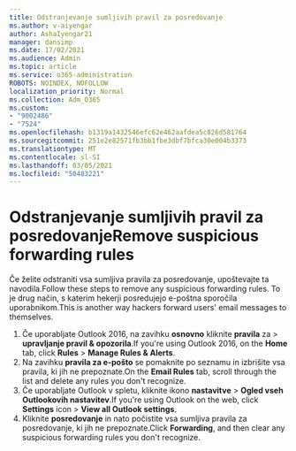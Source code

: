 ```yaml
---
title: Odstranjevanje sumljivih pravil za posredovanje
ms.author: v-aiyengar
author: AshaIyengar21
manager: dansimp
ms.date: 17/02/2021
ms.audience: Admin
ms.topic: article
ms.service: o365-administration
ROBOTS: NOINDEX, NOFOLLOW
localization_priority: Normal
ms.collection: Adm_O365
ms.custom:
- "9002486"
- "7524"
ms.openlocfilehash: b1319a1432546efc62e462aafdea5c826d581764
ms.sourcegitcommit: 251e2e82571fb3bb1fbe3dbf7bfca30e004b3373
ms.translationtype: MT
ms.contentlocale: sl-SI
ms.lasthandoff: 03/05/2021
ms.locfileid: "50483221"
---
```

# <a name="remove-suspicious-forwarding-rules"></a><span data-ttu-id="eb279-102">Odstranjevanje sumljivih pravil za posredovanje</span><span class="sxs-lookup"><span data-stu-id="eb279-102">Remove suspicious forwarding rules</span></span>

<span data-ttu-id="eb279-103">Če želite odstraniti vsa sumljiva pravila za posredovanje, upoštevajte ta navodila.</span><span class="sxs-lookup"><span data-stu-id="eb279-103">Follow these steps to remove any suspicious forwarding rules.</span></span> <span data-ttu-id="eb279-104">To je drug način, s katerim hekerji posredujejo e-poštna sporočila uporabnikom.</span><span class="sxs-lookup"><span data-stu-id="eb279-104">This is another way hackers forward users' email messages to themselves.</span></span>

1. <span data-ttu-id="eb279-105">Če uporabljate Outlook 2016, na zavihku **osnovno** kliknite **pravila** za  >  **upravljanje pravil & opozorila**.</span><span class="sxs-lookup"><span data-stu-id="eb279-105">If you're using Outlook 2016, on the **Home** tab, click **Rules** > **Manage Rules & Alerts**.</span></span> 
1. <span data-ttu-id="eb279-106">Na zavihku **pravila za e-pošto** se pomaknite po seznamu in izbrišite vsa pravila, ki jih ne prepoznate.</span><span class="sxs-lookup"><span data-stu-id="eb279-106">On the **Email Rules** tab, scroll through the list and delete any rules you don't recognize.</span></span>
1. <span data-ttu-id="eb279-107">Če uporabljate Outlook v spletu, kliknite ikono **nastavitve** > **Ogled vseh Outlookovih nastavitev**.</span><span class="sxs-lookup"><span data-stu-id="eb279-107">If you're using Outlook on the web, click **Settings** icon > **View all Outlook settings**.</span></span>
1. <span data-ttu-id="eb279-108">Kliknite **posredovanje** in nato počistite vsa sumljiva pravila za posredovanje, ki jih ne prepoznate.</span><span class="sxs-lookup"><span data-stu-id="eb279-108">Click **Forwarding**, and then clear any suspicious forwarding rules you don't recognize.</span></span>
